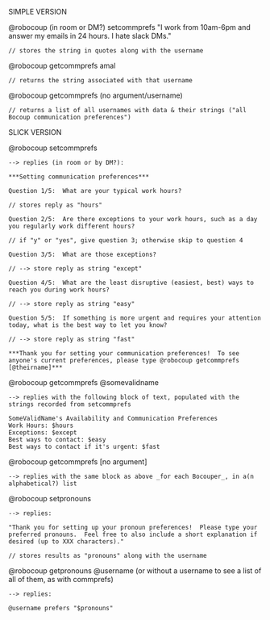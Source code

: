 
SIMPLE VERSION

@robocoup (in room or DM?) setcommprefs "I work from 10am-6pm and answer my emails in 24 hours. I hate slack DMs." 

    // stores the string in quotes along with the username

@robocoup getcommprefs amal

    // returns the string associated with that username

@robocoup getcommprefs (no argument/username)

    // returns a list of all usernames with data & their strings ("all Bocoup communication preferences")



SLICK VERSION

@robocoup setcommprefs 

    --> replies (in room or by DM?): 

    ***Setting communication preferences***

    Question 1/5:  What are your typical work hours?

    // stores reply as "hours"

    Question 2/5:  Are there exceptions to your work hours, such as a day you regularly work different hours?

    // if "y" or "yes", give question 3; otherwise skip to question 4

    Question 3/5:  What are those exceptions?

    // --> store reply as string "except"

    Question 4/5:  What are the least disruptive (easiest, best) ways to reach you during work hours?

    // --> store reply as string "easy"

    Question 5/5:  If something is more urgent and requires your attention today, what is the best way to let you know?

    // --> store reply as string "fast"

    ***Thank you for setting your communication preferences!  To see anyone's current preferences, please type @robocoup getcommprefs [@theirname]***



@robocoup getcommprefs @somevalidname

    --> replies with the following block of text, populated with the strings recorded from setcommprefs  

    SomeValidName's Availability and Communication Preferences
    Work Hours: $hours
    Exceptions: $except
    Best ways to contact: $easy
    Best ways to contact if it's urgent: $fast




@robocoup getcommprefs [no argument]

    --> replies with the same block as above _for each Bocouper_, in a(n alphabetical?) list



@robocoup setpronouns

    --> replies:

    "Thank you for setting up your pronoun preferences!  Please type your preferred pronouns.  Feel free to also include a short explanation if desired (up to XXX characters)."

    // stores results as "pronouns" along with the username



@robocoup getpronouns @username (or without a username to see a list of all of them, as with commprefs)

    --> replies: 

    @username prefers "$pronouns"



